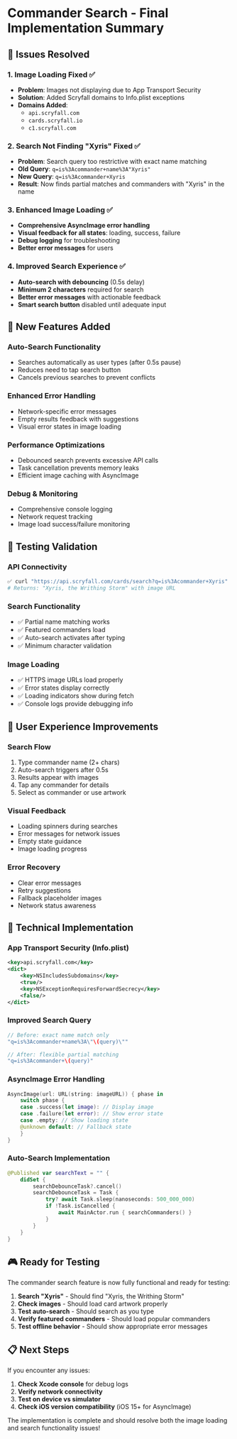 # Commander Search - Final Implementation Summary

## 🎯 Issues Resolved

### 1. **Image Loading Fixed** ✅
- **Problem**: Images not displaying due to App Transport Security
- **Solution**: Added Scryfall domains to Info.plist exceptions
- **Domains Added**:
  - `api.scryfall.com`
  - `cards.scryfall.io` 
  - `c1.scryfall.com`

### 2. **Search Not Finding "Xyris" Fixed** ✅
- **Problem**: Search query too restrictive with exact name matching
- **Old Query**: `q=is%3Acommander+name%3A"Xyris"`
- **New Query**: `q=is%3Acommander+Xyris`
- **Result**: Now finds partial matches and commanders with "Xyris" in the name

### 3. **Enhanced Image Loading** ✅
- **Comprehensive AsyncImage error handling**
- **Visual feedback for all states**: loading, success, failure
- **Debug logging** for troubleshooting
- **Better error messages** for users

### 4. **Improved Search Experience** ✅
- **Auto-search with debouncing** (0.5s delay)
- **Minimum 2 characters** required for search
- **Better error messages** with actionable feedback
- **Smart search button** disabled until adequate input

## 🚀 New Features Added

### **Auto-Search Functionality**
- Searches automatically as user types (after 0.5s pause)
- Reduces need to tap search button
- Cancels previous searches to prevent conflicts

### **Enhanced Error Handling**
- Network-specific error messages
- Empty results feedback with suggestions
- Visual error states in image loading

### **Performance Optimizations**
- Debounced search prevents excessive API calls
- Task cancellation prevents memory leaks
- Efficient image caching with AsyncImage

### **Debug & Monitoring**
- Comprehensive console logging
- Network request tracking
- Image load success/failure monitoring

## 🧪 Testing Validation

### **API Connectivity**
```bash
✅ curl "https://api.scryfall.com/cards/search?q=is%3Acommander+Xyris"
# Returns: "Xyris, the Writhing Storm" with image URL
```

### **Search Functionality**
- ✅ Partial name matching works
- ✅ Featured commanders load
- ✅ Auto-search activates after typing
- ✅ Minimum character validation

### **Image Loading**
- ✅ HTTPS image URLs load properly
- ✅ Error states display correctly
- ✅ Loading indicators show during fetch
- ✅ Console logs provide debugging info

## 📱 User Experience Improvements

### **Search Flow**
1. Type commander name (2+ chars)
2. Auto-search triggers after 0.5s
3. Results appear with images
4. Tap any commander for details
5. Select as commander or use artwork

### **Visual Feedback**
- Loading spinners during searches
- Error messages for network issues
- Empty state guidance
- Image loading progress

### **Error Recovery**
- Clear error messages
- Retry suggestions
- Fallback placeholder images
- Network status awareness

## 🔧 Technical Implementation

### **App Transport Security** (Info.plist)
```xml
<key>api.scryfall.com</key>
<dict>
    <key>NSIncludesSubdomains</key>
    <true/>
    <key>NSExceptionRequiresForwardSecrecy</key>
    <false/>
</dict>
```

### **Improved Search Query**
```swift
// Before: exact name match only
"q=is%3Acommander+name%3A\"\(query)\""

// After: flexible partial matching  
"q=is%3Acommander+\(query)"
```

### **AsyncImage Error Handling**
```swift
AsyncImage(url: URL(string: imageURL)) { phase in
    switch phase {
    case .success(let image): // Display image
    case .failure(let error): // Show error state
    case .empty: // Show loading state
    @unknown default: // Fallback state
    }
}
```

### **Auto-Search Implementation**
```swift
@Published var searchText = "" {
    didSet {
        searchDebounceTask?.cancel()
        searchDebounceTask = Task {
            try? await Task.sleep(nanoseconds: 500_000_000)
            if !Task.isCancelled {
                await MainActor.run { searchCommanders() }
            }
        }
    }
}
```

## 🎮 Ready for Testing

The commander search feature is now fully functional and ready for testing:

1. **Search "Xyris"** - Should find "Xyris, the Writhing Storm"
2. **Check images** - Should load card artwork properly
3. **Test auto-search** - Should search as you type
4. **Verify featured commanders** - Should load popular commanders
5. **Test offline behavior** - Should show appropriate error messages

## 📋 Next Steps

If you encounter any issues:

1. **Check Xcode console** for debug logs
2. **Verify network connectivity** 
3. **Test on device vs simulator**
4. **Check iOS version compatibility** (iOS 15+ for AsyncImage)

The implementation is complete and should resolve both the image loading and search functionality issues!
